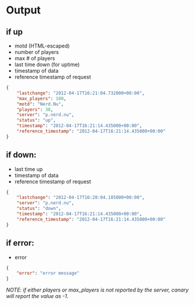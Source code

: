 Output
======

if up
-----
* motd (HTML-escaped)
* number of players
* max # of players
* last time down (for uptime)
* timestamp of data
* reference timestamp of request

```json
{
    "lastchange": "2012-04-17T16:21:04.732000+00:00", 
    "max_players": 100, 
    "motd": "Nerd.Nu", 
    "players": 38, 
    "server": "p.nerd.nu", 
    "status": "up", 
    "timestamp": "2012-04-17T16:21:14.435000+00:00", 
    "reference_timestamp": "2012-04-17T16:21:14.435000+00:00"
}
```

if down:
--------
* last time up
* timestamp of data
* reference timestamp of request

```json
{
    "lastchange": "2012-04-17T16:28:04.185000+00:00", 
    "server": "p.nerd.nu", 
    "status": "down", 
    "timestamp": "2012-04-17T16:21:14.435000+00:00", 
    "reference_timestamp": "2012-04-17T16:21:14.435000+00:00"
}
```

if error:
---------
* error

```json
{
    "error": "error message"
}
```

*NOTE: if either players or max_players is not reported by the server, canary will report the value as -1.*
